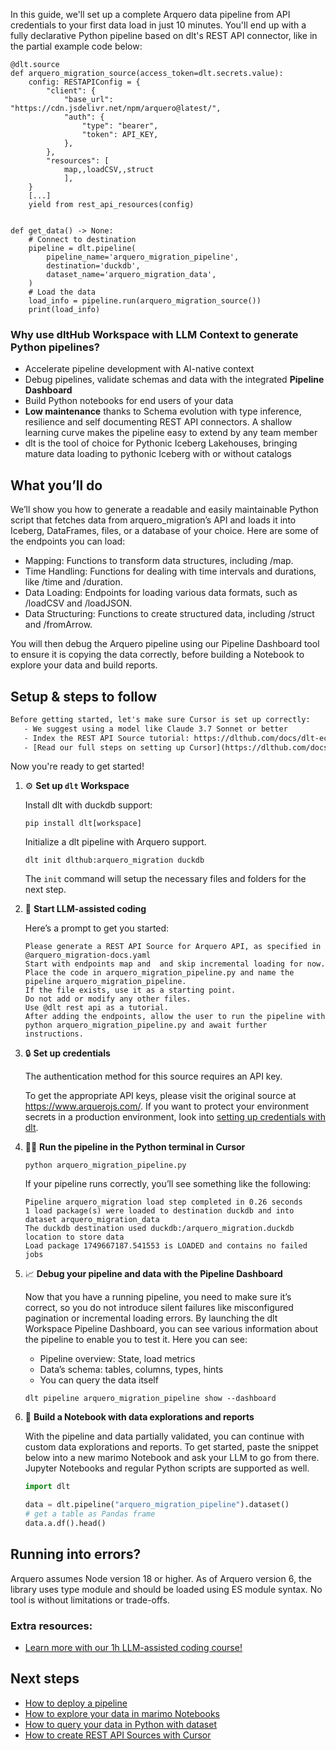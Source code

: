 In this guide, we'll set up a complete Arquero data pipeline from API credentials to your first data load in just 10 minutes. You'll end up with a fully declarative Python pipeline based on dlt's REST API connector, like in the partial example code below:

```python-outcome
@dlt.source
def arquero_migration_source(access_token=dlt.secrets.value):
    config: RESTAPIConfig = {
        "client": {
            "base_url": "https://cdn.jsdelivr.net/npm/arquero@latest/",
            "auth": {
                "type": "bearer",
                "token": API_KEY,
            },
        },
        "resources": [
            map,,loadCSV,,struct
            ],
    }
    [...]
    yield from rest_api_resources(config)


def get_data() -> None:
    # Connect to destination
    pipeline = dlt.pipeline(
        pipeline_name='arquero_migration_pipeline',
        destination='duckdb',
        dataset_name='arquero_migration_data', 
    )
    # Load the data
    load_info = pipeline.run(arquero_migration_source())
    print(load_info) 
```

### Why use dltHub Workspace with LLM Context to generate Python pipelines?

- Accelerate pipeline development with AI-native context
- Debug pipelines, validate schemas and data with the integrated **Pipeline Dashboard**
- Build Python notebooks for end users of your data
- **Low maintenance** thanks to Schema evolution with type inference, resilience and self documenting REST API connectors. A shallow learning curve makes the pipeline easy to extend by any team member
- dlt is the tool of choice for Pythonic Iceberg Lakehouses, bringing mature data loading to pythonic Iceberg with or without catalogs

## What you’ll do

We’ll show you how to generate a readable and easily maintainable Python script that fetches data from arquero_migration’s API and loads it into Iceberg, DataFrames, files, or a database of your choice. Here are some of the endpoints you can load:

- Mapping: Functions to transform data structures, including /map.
- Time Handling: Functions for dealing with time intervals and durations, like /time and /duration.
- Data Loading: Endpoints for loading various data formats, such as /loadCSV and /loadJSON.
- Data Structuring: Functions to create structured data, including /struct and /fromArrow.

You will then debug the Arquero pipeline using our Pipeline Dashboard tool to ensure it is copying the data correctly, before building a Notebook to explore your data and build reports.

## Setup & steps to follow

```default
Before getting started, let's make sure Cursor is set up correctly:
   - We suggest using a model like Claude 3.7 Sonnet or better
   - Index the REST API Source tutorial: https://dlthub.com/docs/dlt-ecosystem/verified-sources/rest_api/ and add it to context as **@dlt rest api**
   - [Read our full steps on setting up Cursor](https://dlthub.com/docs/dlt-ecosystem/llm-tooling/cursor-restapi#23-configuring-cursor-with-documentation)
```

Now you're ready to get started!

1. ⚙️ **Set up `dlt` Workspace**
    
    Install dlt with duckdb support:
    ```shell
    pip install dlt[workspace]
    ```

    Initialize a dlt pipeline with Arquero support.
    ```shell
    dlt init dlthub:arquero_migration duckdb
    ```

    The `init` command will setup the necessary files and folders for the next step.
    
2. 🤠 **Start LLM-assisted coding**
    
    Here’s a prompt to get you started:
    
    ```prompt
    Please generate a REST API Source for Arquero API, as specified in @arquero_migration-docs.yaml 
    Start with endpoints map and  and skip incremental loading for now. 
    Place the code in arquero_migration_pipeline.py and name the pipeline arquero_migration_pipeline. 
    If the file exists, use it as a starting point. 
    Do not add or modify any other files. 
    Use @dlt rest api as a tutorial. 
    After adding the endpoints, allow the user to run the pipeline with python arquero_migration_pipeline.py and await further instructions.
    ```

    
3. 🔒 **Set up credentials** 
    
    The authentication method for this source requires an API key.
    
    To get the appropriate API keys, please visit the original source at https://www.arquerojs.com/.
    If you want to protect your environment secrets in a production environment, look into [setting up credentials with dlt](https://dlthub.com/docs/walkthroughs/add_credentials).
    
4. 🏃‍♀️ **Run the pipeline in the Python terminal in Cursor**
    
    ```shell
    python arquero_migration_pipeline.py
    ```
    
    If your pipeline runs correctly, you’ll see something like the following:
    
    ```shell
    Pipeline arquero_migration load step completed in 0.26 seconds
    1 load package(s) were loaded to destination duckdb and into dataset arquero_migration_data
    The duckdb destination used duckdb:/arquero_migration.duckdb location to store data
    Load package 1749667187.541553 is LOADED and contains no failed jobs
    ```
    
5. 📈 **Debug your pipeline and data with the Pipeline Dashboard**

    Now that you have a running pipeline, you need to make sure it’s correct, so you do not introduce silent failures like misconfigured pagination or incremental loading errors. By launching the dlt Workspace Pipeline Dashboard, you can see various information about the pipeline to enable you to test it. Here you can see:
    - Pipeline overview: State, load metrics
    - Data’s schema: tables, columns, types, hints
    - You can query the data itself
    
    ```shell
    dlt pipeline arquero_migration_pipeline show --dashboard
    ```
    
6. 🐍 **Build a Notebook with data explorations and reports**

    With the pipeline and data partially validated, you can continue with custom data explorations and reports. To get started, paste the snippet below into a new marimo Notebook and ask your LLM to go from there. Jupyter Notebooks and regular Python scripts are supported as well.

    
    ```python
    import dlt

   data = dlt.pipeline("arquero_migration_pipeline").dataset()
   # get a table as Pandas frame
   data.a.df().head()
    ```

## Running into errors?

Arquero assumes Node version 18 or higher. As of Arquero version 6, the library uses type module and should be loaded using ES module syntax. No tool is without limitations or trade-offs.

### Extra resources:

- [Learn more with our 1h LLM-assisted coding course!](https://www.youtube.com/watch?v=GGid70rnJuM)

## Next steps

- [How to deploy a pipeline](https://dlthub.com/docs/walkthroughs/deploy-a-pipeline)
- [How to explore your data in marimo Notebooks](https://dlthub.com/docs/general-usage/dataset-access/marimo)
- [How to query your data in Python with dataset](https://dlthub.com/docs/general-usage/dataset-access/dataset)
- [How to create REST API Sources with Cursor](https://dlthub.com/docs/dlt-ecosystem/llm-tooling/cursor-restapi)